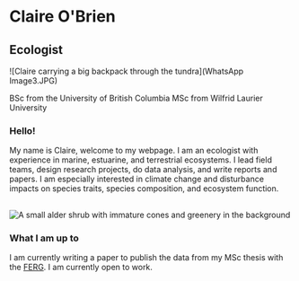 # Claire O'Brien
## Ecologist 

![Claire carrying a big backpack through the tundra](WhatsApp Image3.JPG)

BSc from the University of British Columbia
MSc from Wilfrid Laurier University

### Hello!
My name is Claire, welcome to my webpage. I am an ecologist with experience in marine, estuarine, and terrestrial ecosystems. I lead field teams, design research projects, do data analysis, and write reports and papers. I am especially interested in climate change and disturbance impacts on species traits, species composition, and ecosystem function. 


## 
![A small alder shrub with immature cones and greenery in the background](IMG_20230713_104435.jpg)


### What I am up to 
I am currently writing a paper to publish the data from my MSc thesis with the [FERG](https://forestecology.ca/). I am currently open to work.
